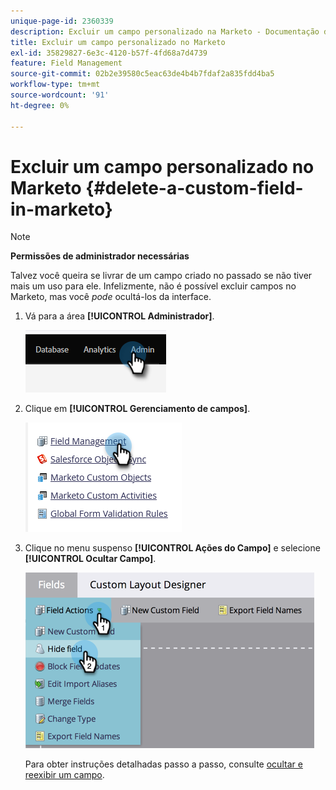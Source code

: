 ```yaml
---
unique-page-id: 2360339
description: Excluir um campo personalizado na Marketo - Documentação do Marketo - Documentação do produto
title: Excluir um campo personalizado no Marketo
exl-id: 35829827-6e3c-4120-b57f-4fd68a7d4739
feature: Field Management
source-git-commit: 02b2e39580c5eac63de4b4b7fdaf2a835fdd4ba5
workflow-type: tm+mt
source-wordcount: '91'
ht-degree: 0%

---
```


# Excluir um campo personalizado no Marketo {#delete-a-custom-field-in-marketo}

>[!NOTE]
>
>**Permissões de administrador necessárias**

Talvez você queira se livrar de um campo criado no passado se não tiver mais um uso para ele. Infelizmente, não é possível excluir campos no Marketo, mas você _pode_ ocultá-los da interface.

1. Vá para a área **[!UICONTROL Administrador]**.

   ![](assets/delete-a-custom-field-in-marketo-1.png)

1. Clique em **[!UICONTROL Gerenciamento de campos]**.

   ![](assets/delete-a-custom-field-in-marketo-2.png)

1. Clique no menu suspenso **[!UICONTROL Ações do Campo]** e selecione **[!UICONTROL Ocultar Campo]**.

   ![](assets/delete-a-custom-field-in-marketo-3.png)

   Para obter instruções detalhadas passo a passo, consulte [ocultar e reexibir um campo](/help/marketo/product-docs/administration/field-management/hide-and-unhide-a-field.md).
